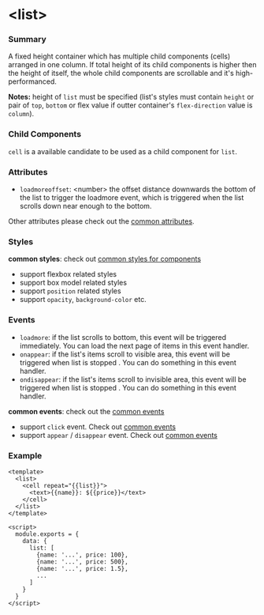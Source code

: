 # &lt;list&gt;

### Summary

A fixed height container which has multiple child components (cells) arranged in one column. If total height of its child components is higher then the height of itself, the whole child components are scrollable and it's high-performanced.

**Notes:** height of `list` must be specified (list's styles must contain `height` or pair of `top`, `bottom` or flex value if outter container's `flex-direction` value is `column`).

### Child Components

`cell` is a available candidate to be used as a child component for `list`.

### Attributes

- `loadmoreoffset`: &lt;number&gt; the offset distance downwards the bottom of the list to trigger the loadmore event, which is triggered when the list scrolls down near enough to the bottom.

Other attributes please check out the [common attributes](../references/common-attrs.md).

### Styles

**common styles**: check out [common styles for components](../references/common-style.md)

- support flexbox related styles
- support box model related styles
- support ``position`` related styles
- support ``opacity``, ``background-color`` etc.

### Events

- `loadmore`: if the list scrolls to bottom, this event will be triggered immediately. You can load the next page of items in this event handler.
- `onappear`: if the list's items scroll to visible area, this event will be triggered when list is stopped . You can do something in this event handler.
- `ondisappear`: if the list's items scroll to invisible area, this event will be triggered when list is stopped . You can do something in this event handler.


**common events**: check out the [common events](../references/common-event.md)

- support `click` event. Check out [common events](../references/common-event.md)
- support `appear` / `disappear` event. Check out [common events](../references/common-event.md)

### Example

```
<template>
  <list>
    <cell repeat="{{list}}">
      <text>{{name}}: ${{price}}</text>
    </cell>
  </list>
</template>

<script>
  module.exports = {
    data: {
      list: [
        {name: '...', price: 100},
        {name: '...', price: 500},
        {name: '...', price: 1.5},
        ...
      ]
    }
  }
</script>
```
